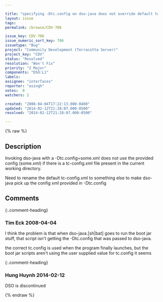 ```yaml
---

title: "specifying -Dtc.config on dso-java does not override default tc-config.xml present in PWD"
layout: issue
tags: 
permalink: /browse/CDV-706

issue_key: CDV-706
issue_numeric_sort_key: 706
issuetype: "Bug"
project: "Community Development (Terracotta Server)"
project_key: "CDV"
status: "Resolved"
resolution: "Won't Fix"
priority: "2 Major"
components: "DSO:L1"
labels: 
assignee: "interfaces"
reporter: "asingh"
votes:  0
watchers: 2

created: "2008-04-04T17:22:13.000-0400"
updated: "2014-02-12T21:28:07.000-0500"
resolved: "2014-02-12T21:28:07.000-0500"

---
```




{% raw %}



## Description

<div markdown="1" class="description">

Invoking dso-java with a -Dtc.config=some.xml does not use the provided config (some.xml) if there is a tc-config.xml file present in the current working directory.

Need to rename the default tc-config.xml to something else to make dso-java pick up the config xml provided in -Dtc.config

</div>

## Comments


{:.comment-heading}
### **Tim Eck** <span class="date">2008-04-04</span>

<div markdown="1" class="comment">

I think the problem is that when dso-java.[sh|bat] goes to run the boot jar stuff, that script isn't getting the -Dtc.config that was passed to dso-java. 

the correct tc.config is used when the program finally launches, but the boot jar scripts aren't using the user supplied value for tc.config it seems


</div>


{:.comment-heading}
### **Hung Huynh** <span class="date">2014-02-12</span>

<div markdown="1" class="comment">

DSO is discontinued

</div>



{% endraw %}
